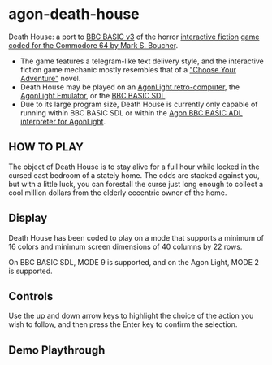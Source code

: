 # agon-death-house
Death House: a port to [BBC BASIC v3](https://en.wikipedia.org/wiki/BBC_BASIC) of the horror [interactive fiction](https://en.wikipedia.org/wiki/Interactive_fiction) [game coded for the Commodore 64 by Mark S. Boucher](https://archive.org/details/Death_House_19xx_Mark_S._Boucher).
* The game features a telegram-like text delivery style, and the interactive fiction game mechanic mostly resembles that of a ["Choose Your Adventure"](https://en.wikipedia.org/wiki/Choose_Your_Own_Adventure) novel.
* Death House may be played on an [AgonLight retro-computer](https://www.olimex.com/Products/Retro-Computers/AgonLight2/open-source-hardware), the [AgonLight Emulator](https://github.com/astralaster/agon-light-emulator/releases), or the [BBC BASIC SDL](http://www.bbcbasic.co.uk/bbcsdl/).
* Due to its large program size, Death House is currently only capable of running within BBC BASIC SDL or within the [Agon BBC BASIC ADL interpreter for AgonLight](https://github.com/breakintoprogram/agon-bbc-basic-adl).

## HOW TO PLAY

The object of Death House is to stay alive for a full hour while locked in the cursed east bedroom of a stately home.  The odds are stacked against you, but with a little luck, you can forestall the curse just long enough to collect a cool million dollars from the elderly eccentric owner of the home.

## Display
Death House has been coded to play on a mode that supports a minimum of 16 colors and minimum screen dimensions of 40 columns by 22 rows.

On BBC BASIC SDL, MODE 9 is supported, and on the Agon Light, MODE 2 is supported.

## Controls
Use the up and down arrow keys to highlight the choice of the action you wish to follow, and then press the Enter key to confirm the selection.

## Demo Playthrough
